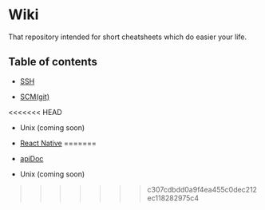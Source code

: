 # Wiki
That repository intended for short cheatsheets which do easier your life.

## Table of contents
- [SSH](ssh)

- [SCM(git)](git)

<<<<<<< HEAD
- Unix (coming soon)

- [React Native](react-native.md)
=======
- [apiDoc](apidoc)

- Unix (coming soon)
>>>>>>> c307cdbdd0a9f4ea455c0dec212ec118282975c4
